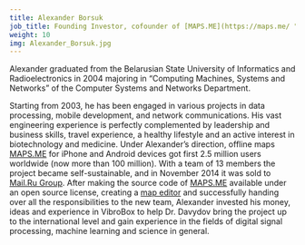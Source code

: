 ```yaml
---
title: Alexander Borsuk
job_title: Founding Investor, cofounder of [MAPS.ME](https://maps.me/ "Offline maps for iPhone and Android")
weight: 10
img: Alexander_Borsuk.jpg
---
```

Alexander graduated from the Belarusian State University of Informatics and Radioelectronics in 2004 majoring in “Computing Machines, Systems and Networks” of the Computer Systems and Networks Department.

Starting from 2003, he has been engaged in various projects in data processing, mobile development, and network communications. His vast engineering experience is perfectly complemented by leadership and business skills, travel experience, a healthy lifestyle and an active interest in biotechnology and medicine. Under Alexander’s direction, offline maps [MAPS.ME](https://maps.me/) for iPhone and Android devices got first 2.5 million users worldwide (now more than 100 million). With a team of 13 members the project became self-sustainable, and in November 2014 it was sold to [Mail.Ru Group](https://techcrunch.com/2014/11/13/mail-ru-buys-maps-me-to-integrate-crowdsourced-maps-into-its-my-com-app-portal/). After making the source code of [MAPS.ME](https://maps.me/) available under an open source license, creating a [map editor](https://venturebeat.com/2016/04/06/mapsme-openstreetmap-editing/) and successfully handing over all the responsibilities to the new team, Alexander invested his money, ideas and experience in VibroBox to help Dr. Davydov bring the project up to the international level and gain experience in the fields of digital signal processing, machine learning and science in general.
